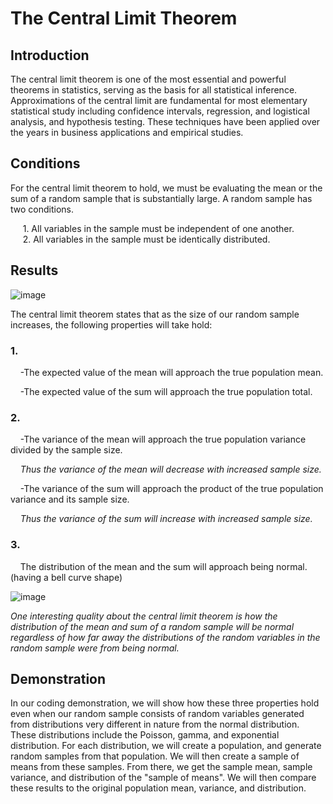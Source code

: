 # The Central Limit Theorem
## Introduction
The central limit theorem is one of the most essential and powerful theorems in statistics, serving as the basis for all statistical inference. Approximations of the central limit are fundamental for most elementary statistical study including confidence intervals, regression, and logistical analysis, and hypothesis testing. These techniques have been applied over the years in business applications and empirical studies.

## Conditions
For the central limit theorem to hold, we must be evaluating the mean or the sum of a random sample that is substantially large. A random sample has two conditions.

&nbsp;&nbsp;&nbsp;&nbsp; 1. All variables in the sample must be independent of one another.      
&nbsp;&nbsp;&nbsp;&nbsp; 2. All variables in the sample must be identically distributed.        

## Results
![image](https://user-images.githubusercontent.com/63396651/137059587-cda3074c-e3fd-487f-aa28-ada426c68315.png)

The central limit theorem states that as the size of our random sample increases, the following properties will take hold:

### 1. 

&nbsp;&nbsp;&nbsp;&nbsp;-The expected value of the mean will approach the true population mean.  

&nbsp;&nbsp;&nbsp;&nbsp;-The expected value of the sum will approach the true population total.

### 2.

&nbsp;&nbsp;&nbsp;&nbsp;-The variance of the mean will approach the true population variance divided by the sample size.

&nbsp;&nbsp;&nbsp;&nbsp;*Thus the variance of the mean will decrease with increased sample size.*

&nbsp;&nbsp;&nbsp;&nbsp;-The variance of the sum will approach the product of the true population variance and its sample size.

&nbsp;&nbsp;&nbsp;&nbsp;*Thus the variance of the sum will increase with increased sample size.*

### 3. 

&nbsp;&nbsp;&nbsp;&nbsp;The distribution of the mean and the sum will approach being normal. (having a bell curve shape)

![image](https://user-images.githubusercontent.com/63396651/137059672-56001c2a-f847-4b63-9b35-2312683339b6.png)

*One interesting quality about the central limit theorem is how the distribution of the mean and sum of a random sample will be normal regardless of how far away the distributions of the random variables in the random sample were from being normal.* 

## Demonstration

In our coding demonstration, we will show how these three properties hold even when our random sample consists of random variables generated from distributions very different in nature from the normal distribution. These distributions include the Poisson, gamma, and exponential distribution. For each distribution, we will create a population, and generate random samples from that population. We will then create a sample of means from these samples. From there, we get the sample mean, sample variance, and distribution of the "sample of means".  We will then compare these results to the original population mean, variance, and distribution.
